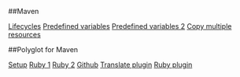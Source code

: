##Maven 

[Lifecycles](https://maven.apache.org/ref/3.3.9/maven-core/lifecycles.html)
[Predefined variables](https://books.sonatype.com/mvnref-book/reference/resource-filtering-sect-properties.html)
[Predefined variables 2](http://stackoverflow.com/questions/18635876/maven-project-properties)
[Copy multiple resources](http://stackoverflow.com/questions/19409220/copying-multiple-resource-directories-to-independent-target-directories-with-mav)

##Polyglot for Maven

[Setup](http://www.infoq.com/news/2015/03/maven-polyglot)
[Ruby 1](http://takari.io/2015/01/28/ruby-dsl.html)
[Ruby 2](http://takari.io/2015/03/31/ruby-dsl-2.html)
[Github](https://github.com/takari/polyglot-maven)
[Translate plugin](http://mvnrepository.com/artifact/io.takari.polyglot/polyglot-translate-plugin)
[Ruby plugin](http://mvnrepository.com/artifact/io.takari.polyglot/polyglot-ruby)

